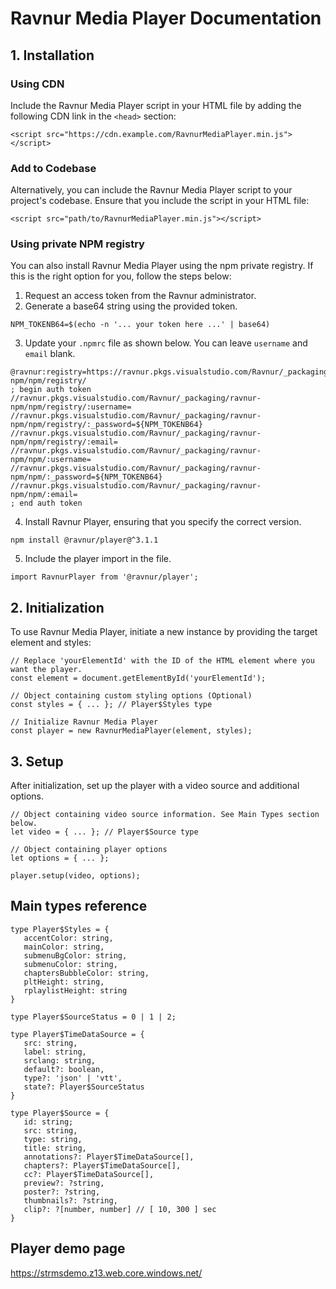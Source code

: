 # Ravnur Media Player Documentation

## 1. Installation

### Using CDN

Include the Ravnur Media Player script in your HTML file by adding the following CDN link in the `<head>` section:

```
<script src="https://cdn.example.com/RavnurMediaPlayer.min.js"></script>
```

### Add to Codebase

Alternatively, you can include the Ravnur Media Player script to your project's codebase. Ensure that you include the script in your HTML file:

```
<script src="path/to/RavnurMediaPlayer.min.js"></script>
```

### Using private NPM registry

You can also install Ravnur Media Player using the npm private registry. If this is the right option for you, follow the steps below:

1. Request an access token from the Ravnur administrator.
2. Generate a base64 string using the provided token.

```
NPM_TOKENB64=$(echo -n '... your token here ...' | base64)
```

3. Update your `.npmrc` file as shown below. You can leave `username` and `email` blank.

```
@ravnur:registry=https://ravnur.pkgs.visualstudio.com/Ravnur/_packaging/ravnur-npm/npm/registry/         
; begin auth token
//ravnur.pkgs.visualstudio.com/Ravnur/_packaging/ravnur-npm/npm/registry/:username=
//ravnur.pkgs.visualstudio.com/Ravnur/_packaging/ravnur-npm/npm/registry/:_password=${NPM_TOKENB64}
//ravnur.pkgs.visualstudio.com/Ravnur/_packaging/ravnur-npm/npm/registry/:email=
//ravnur.pkgs.visualstudio.com/Ravnur/_packaging/ravnur-npm/npm/:username=
//ravnur.pkgs.visualstudio.com/Ravnur/_packaging/ravnur-npm/npm/:_password=${NPM_TOKENB64}
//ravnur.pkgs.visualstudio.com/Ravnur/_packaging/ravnur-npm/npm/:email=
; end auth token
```
4. Install Ravnur Player, ensuring that you specify the correct version.

```
npm install @ravnur/player@^3.1.1
```

5. Include the player import in the file.

```
import RavnurPlayer from '@ravnur/player';
```


## 2. Initialization

To use Ravnur Media Player, initiate a new instance by providing the target element and styles:

```
// Replace 'yourElementId' with the ID of the HTML element where you want the player.
const element = document.getElementById('yourElementId');

// Object containing custom styling options (Optional)
const styles = { ... }; // Player$Styles type

// Initialize Ravnur Media Player
const player = new RavnurMediaPlayer(element, styles);
```

## 3. Setup

After initialization, set up the player with a video source and additional options.

```
// Object containing video source information. See Main Types section below.
let video = { ... }; // Player$Source type

// Object containing player options
let options = { ... };

player.setup(video, options); 
```

## Main types reference

```
type Player$Styles = {
   accentColor: string,
   mainColor: string,
   submenuBgColor: string,
   submenuColor: string,
   chaptersBubbleColor: string,
   pltHeight: string,
   rplaylistHeight: string
}

type Player$SourceStatus = 0 | 1 | 2;

type Player$TimeDataSource = {
   src: string,
   label: string,
   srclang: string,
   default?: boolean,
   type?: 'json' | 'vtt',
   state?: Player$SourceStatus
}

type Player$Source = {
   id: string;
   src: string,
   type: string,
   title: string,
   annotations?: Player$TimeDataSource[],
   chapters?: Player$TimeDataSource[],
   cc?: Player$TimeDataSource[],
   preview?: ?string,
   poster?: ?string,
   thumbnails?: ?string,
   clip?: ?[number, number] // [ 10, 300 ] sec
}
```

## Player demo page

https://strmsdemo.z13.web.core.windows.net/
